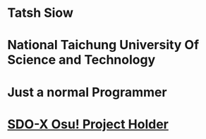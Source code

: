 # Tatsh Siow
# National Taichung University Of Science and Technology
# Just a normal Programmer
# [SDO-X Osu! Project Holder](https://sites.google.com/view/sdo-x-global-fansite/downloads/fanmade-games/sdo-x-osu-project)
